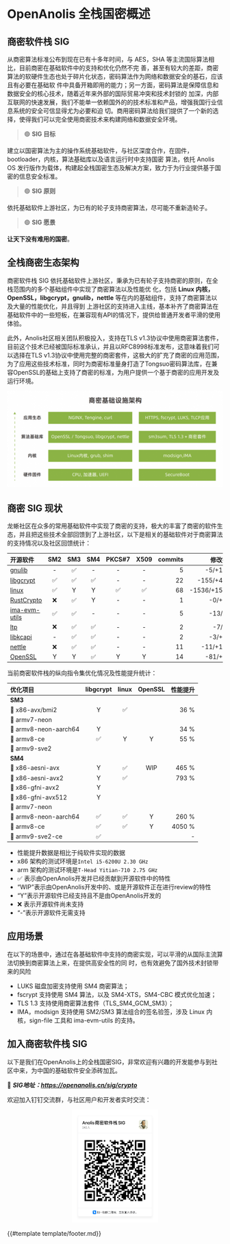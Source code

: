 # OpenAnolis 全栈国密概述

## 商密软件栈 SIG

从商密算法标准公布到现在已有十多年时间，与 AES，SHA 等主流国际算法相比，目前商密在基础软件中的支持和优化仍然不完
善，甚至有较大的差距，商密算法的软硬件生态也处于碎片化状态，密码算法作为网络和数据安全的基石，应该且有必要在基础软
件中具备开箱即用的能力；另一方面，密码算法是保障信息和数据安全的核心技术，随着近年来外部的国际贸易冲突和技术封锁的
加深，内部互联网的快速发展，我们不能单一依赖国外的的技术标准和产品，增强我国行业信息系统的安全可信显得尤为必要和迫
切。商用密码算法给我们提供了一个新的选择，使得我们可以完全使用商密技术来构建网络和数据安全环境。

> 🟢 **SIG 目标**

建立以国密算法为主的操作系统基础软件，与社区深度合作，在固件，bootloader，内核，算法基础库以及语言运行时中支持国密
算法，依托 Anolis OS 发行版作为载体，构建起全栈国密生态及解决方案，致力于为行业提供基于国密的信息安全标准。

> 🟢 **SIG 原则**

依托基础软件上游社区，为已有的轮子支持商密算法，尽可能不重新造轮子。

> 🟢 **SIG 愿景**

**让天下没有难用的国密**。

## 全栈商密生态架构

商密软件栈 SIG 依托基础软件上游社区，秉承为已有轮子支持商密的原则，在全栈范围内的多个基础组件中实现了商密算法以及性能优
化，包括 **Linux 内核，OpenSSL，libgcrypt，gnulib，nettle** 等在内的基础组件，支持了商密算法以及大量的性能优化，并且得到
上游社区的支持进入主线，基本补齐了商密算法在基础软件中的一些短板，在兼容现有API的情况下，提供给普通开发者平滑的使用
体验。

此外，Anolis社区相关团队积极投入，支持在TLS v1.3协议中使用商密算法套件，目前这个技术已经被国际标准承认，并且以RFC8998标准发布，这意味着我们可以选择在TLS v1.3协议中使用完整的商密套件，这极大的扩充了商密的应用范围，为了应用这些技术标准，同时为商密标准量身打造了Tongsuo密码算法库，在兼容OpenSSL的基础上支持了商密的标准，为用户提供一个基于商密的应用开发及运行环境。

![商密基础设施架构](images/shangmi_arch.png)

## 商密 SIG 现状

龙蜥社区在众多的常用基础软件中实现了商密的支持，极大的丰富了商密的软件生态，并且把这些技术全部回馈到了上游社区，以下是相关的基础软件对于商密算法的支持情况以及社区回馈统计：

| 开源软件                                                                                              | SM2 | SM3 | SM4 | PKCS#7 | X509 | commits | 修改行数 |
| :--------------------------------------------------------------------------------------------------------- | :-: | :-: | :-: | :--: | :-: | --: | ---------: |
| [gnulib](http://git.savannah.gnu.org/cgit/gnulib.git/log/?qt=author&q=Jia+Zhang)                           | -  | ✅ | -  | -      | -  |   5 |     -5/+1046 |
| [libgcrypt](https://git.gnupg.org/cgi-bin/gitweb.cgi?p=libgcrypt.git;a=search;s=Tianjia+Zhang;st=author)   | ✅ | ✅ | ✅ | -      | -  |  22 |   -155/+4202 |
| [linux](https://git.kernel.org/pub/scm/linux/kernel/git/herbert/cryptodev-2.6.git/log/?qt=author&q=Tianjia+Zhang) | ✅ | Y | Y | ✅ | ✅ | 68 | -1536/+15478 |
| [RustCrypto](https://github.com/RustCrypto/hashes/commits?author=uudiin)                                   | ❌ | ✅ | Y  | -      | -  |   1 |      -0/+851 |
| [ima-evm-utils](https://github.com/mimizohar/ima-evm-utils/commits?author=uudiin)                          | ✅ | ✅ | -  | -      | -  |   5 |      -13/+97 |
| [ltp](https://github.com/linux-test-project/ltp/commits?author=hustliyilin)                                | ❌ | ✅ | ✅ | -      | -  |   2 |       -7/+30 |
| [libkcapi](https://github.com/smuellerDD/libkcapi/commits?author=uudiin)                                   | -  | ✅ | ✅ | -      | -  |   2 |      -3/+287 |
| [nettle](https://github.com/gnutls/nettle/commits?author=uudiin)                                           | ❌ | ✅ | ✅ | -      | -  |  11 |    -11/+1241 |
| [OpenSSL](https://github.com/openssl/openssl/commits?author=uudiin)                                        | Y  | Y  | ✅ | Y      | Y  |  14 |     -81/+471 |

当前商密软件栈的纵向指令集优化情况及性能提升统计：

| 优化项目               | libgcrypt | linux | OpenSSL | 性能提升 |
| :--------------------- | :-------: | :---: | :-----: | -------: |
| **SM3**                |           |       |         |          |
| 🔸 x86-avx/bmi2        |     Y     |  ✅   |         |     36 % |
| 🔸 armv7-neon          |           |       |         |          |
| 🔸 armv8-neon-aarch64  |     Y     |       |         |     34 % |
| 🔸 armv8-ce            |    ✅     |   Y   |    Y    |     55 % |
| 🔸 armv9-sve2          |           |       |         |          |
| **SM4**                |           |       |         |          |
| 🔸 x86-aesni-avx       |     Y     |  ✅   |   WIP   |    465 % |
| 🔸 x86-aesni-avx2      |     Y     |  ✅   |         |    793 % |
| 🔸 x86-gfni-avx2       |     Y     |       |         |          |
| 🔸 x86-gfni-avx512     |     Y     |       |         |          |
| 🔸 armv7-neon          |           |       |         |          |
| 🔸 armv8-neon-aarch64  |    ✅     |  ✅   |    Y    |    260 % |
| 🔸 armv8-ce            |    ✅     |  ✅   |    Y    |   4050 % |
| 🔸 armv9-sve2-ce       |    ✅     |       |         |     -    |

* 性能提升数据是相比于纯软件实现的数据
* x86 架构的测试环境是`Intel i5-6200U 2.30 GHz`
* arm 架构的测试环境是`T-Head Yitian-710 2.75 GHz`
* ✅ 表示由OpenAnolis开发并已经贡献到开源软件中的特性
* “WIP”表示由OpenAnolis开发中的、或是开源软件正在进行review的特性
* “Y”表示开源软件已经支持且不是由OpenAnolis开发的
* ❌ 表示开源软件尚未支持
* “\-”表示开源软件无需支持

## 应用场景

在以下的场景中，通过在各基础软件中支持的商密实现，可以平滑的从国际主流算法切换到商密算法上来，在提供高安全性的同
时，也有效避免了国外技术封锁带来的风险

* LUKS 磁盘加密支持使用 SM4 商密算法；
* fscrypt 支持使用 SM4 算法，以及 SM4-XTS，SM4-CBC 模式优化加速；
* TLS 1.3 支持使用商密算法套件（TLS_SM4_GCM_SM3）；
* IMA，modsign 支持使用 SM2/SM3 算法组合的签名验签，涉及 Linux 内核，sign-file 工具和 ima-evm-utils 的支持。

## 加入商密软件栈 SIG

以下是我们在OpenAnolis上的全栈国密SIG，非常欢迎有兴趣的开发能参与到社区中来，为中国的基础软件安全添砖加瓦。

🔗 **_SIG地址：<https://openanolis.cn/sig/crypto>_**

欢迎加入钉钉交流群，与社区用户和开发者实时交流：

<div align=center>
<img src="images/qr_ding.jpg" alt="商密软件栈交流群" style="width: 40%; height: 40%">
</div>

{{#template template/footer.md}}
